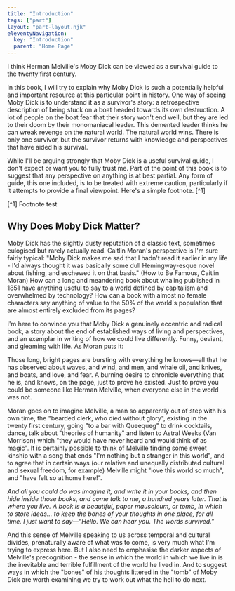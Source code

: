 ```yaml
---
title: "Introduction"
tags: ["part"]
layout: "part-layout.njk"
eleventyNavigation:
  key: "Introduction"
  parent: "Home Page"
---
```

I think Herman Melville's Moby Dick can be viewed as a survival guide to the twenty first century.

In this book, I will try to explain why Moby Dick is such a potentially helpful and important resource at this particular point in history.  One way of seeing Moby Dick is to understand it as a survivor's story: a retrospective description of being stuck on a boat headed towards its own destruction.  A lot of people on the boat fear that their story won't end well, but they are led to their doom by their monomaniacal leader.  This demented leader thinks he can wreak revenge on the natural world.  The natural world wins.  There is only one survivor, but the survivor returns with knowledge and perspectives that have aided his survival.

While I'll be arguing strongly that Moby Dick is a useful survival guide, I don't expect or want you to fully trust me.  Part of the point of this book is to suggest that any perspective on anything is at best partial.  Any form of guide, this one included, is to be treated with extreme caution, particularly if it attempts to provide a final viewpoint.
Here's a simple footnote. [^1] 

[^1] Footnote test





## Why Does Moby Dick Matter?

Moby Dick has the slightly dusty reputation of a classic text, sometimes eulogised but rarely actually read. Caitlin Moran's perspective is I'm sure fairly typical: "Moby Dick makes me sad that I hadn't read it earlier in my life - I'd always thought it was basically some dull Hemingway-esque novel about fishing, and eschewed it on that basis." (How to Be Famous, Caitlin Moran) How can a long and meandering book about whaling published in 1851 have anything useful to say to a world defined by capitalism and overwhelmed by technology? How can a book with almost no female characters say anything of value to the 50% of the world's population that are almost entirely excluded from its pages?

I'm here to convince you that Moby Dick a genuinely eccentric and radical book, a story about the end of established ways of living and perspectives, and an exemplar in writing of how we could live differently. Funny, deviant, and gleaming with life. As Moran puts it:

Those long, bright pages are bursting with everything he knows—all that he has observed about waves, and wind, and men, and whale oil, and knives, and boats, and love, and fear. A burning desire to chronicle everything that he is, and knows, on the page, just to prove he existed. Just to prove you could be someone like Herman Melville, when everyone else in the world was not.

Moran goes on to imagine Melville, a man so apparently out of step with his own time, the "bearded clerk, who died without glory", existing in the twenty first century, going "to a bar with Queequeg" to drink cocktails, dance, talk about "theories of humanity" and listen to Astral Weeks (Van Morrison) which "they would have never heard and would think of as magic". It is certainly possible to think of Melville finding some sweet kinship with a song that ends "I'm nothing but a stranger in this world", and to agree that in certain ways (our relative and unequally distributed cultural and sexual freedom, for example) Melville might "love this world so much", and "have felt so at home here!".

_And all you could do was imagine it, and write it in your books, and then hide inside those books, and come talk to me, a hundred years later. That is where you live. A book is a beautiful, paper mausoleum, or tomb, in which to store ideas… to keep the bones of your thoughts in one place, for all time. I just want to say—“Hello. We can hear you. The words survived.”_

And this sense of Melville speaking to us across temporal and cultural divides, prenaturally aware of what was to come, is very much what I'm trying to express here. But I also need to emphasise the darker aspects of Melville's precognition - the sense in which the world in which we live in is the inevitable and terrible fulfillment of the world he lived in. And to suggest ways in which the "bones" of his thoughts littered in the "tomb" of Moby Dick are worth examining we try to work out what the hell to do next.
